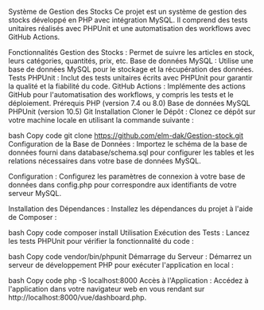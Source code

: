 Système de Gestion des Stocks
Ce projet est un système de gestion des stocks développé en PHP avec intégration MySQL. Il comprend des tests unitaires réalisés avec PHPUnit et une automatisation des workflows avec GitHub Actions.

Fonctionnalités
Gestion des Stocks : Permet de suivre les articles en stock, leurs catégories, quantités, prix, etc.
Base de données MySQL : Utilise une base de données MySQL pour le stockage et la récupération des données.
Tests PHPUnit : Inclut des tests unitaires écrits avec PHPUnit pour garantir la qualité et la fiabilité du code.
GitHub Actions : Implémente des actions GitHub pour l'automatisation des workflows, y compris les tests et le déploiement.
Prérequis
PHP (version 7.4 ou 8.0)
Base de données MySQL
PHPUnit (version 10.5)
Git
Installation
Cloner le Dépôt : Clonez ce dépôt sur votre machine locale en utilisant la commande suivante :

bash
Copy code
git clone https://github.com/elm-dak/Gestion-stock.git
Configuration de la Base de Données : Importez le schéma de la base de données fourni dans database/schema.sql pour configurer les tables et les relations nécessaires dans votre base de données MySQL.

Configuration : Configurez les paramètres de connexion à votre base de données dans config.php pour correspondre aux identifiants de votre serveur MySQL.

Installation des Dépendances : Installez les dépendances du projet à l'aide de Composer :

bash
Copy code
composer install
Utilisation
Exécution des Tests : Lancez les tests PHPUnit pour vérifier la fonctionnalité du code :

bash
Copy code
vendor/bin/phpunit
Démarrage du Serveur : Démarrez un serveur de développement PHP pour exécuter l'application en local :

bash
Copy code
php -S localhost:8000
Accès à l'Application : Accédez à l'application dans votre navigateur web en vous rendant sur http://localhost:8000/vue/dashboard.php.
